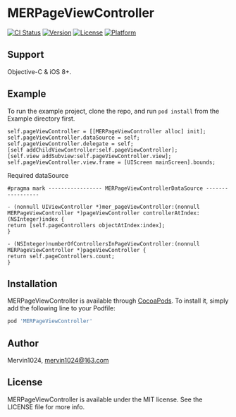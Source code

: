 # MERPageViewController

[![CI Status](https://img.shields.io/travis/Mervin1024/MERPageViewController.svg?style=flat)](https://travis-ci.org/Mervin1024/MERPageViewController)
[![Version](https://img.shields.io/cocoapods/v/MERPageViewController.svg?style=flat)](https://cocoapods.org/pods/MERPageViewController)
[![License](https://img.shields.io/cocoapods/l/MERPageViewController.svg?style=flat)](https://cocoapods.org/pods/MERPageViewController)
[![Platform](https://img.shields.io/cocoapods/p/MERPageViewController.svg?style=flat)](https://cocoapods.org/pods/MERPageViewController)

## Support

Objective-C & iOS 8+.

## Example

To run the example project, clone the repo, and run `pod install` from the Example directory first.

```
self.pageViewController = [[MERPageViewController alloc] init];
self.pageViewController.dataSource = self;
self.pageViewController.delegate = self;
[self addChildViewController:self.pageViewController];
[self.view addSubview:self.pageViewController.view];
self.pageViewController.view.frame = [UIScreen mainScreen].bounds;
```
Required dataSource
```
#pragma mark ----------------- MERPageViewControllerDataSource -----------------

- (nonnull UIViewController *)mer_pageViewController:(nonnull MERPageViewController *)pageViewController controllerAtIndex:(NSInteger)index {
return [self.pageControllers objectAtIndex:index];
}

- (NSInteger)numberOfControllersInPageViewController:(nonnull MERPageViewController *)pageViewController {
return self.pageControllers.count;
}
```

## Installation

MERPageViewController is available through [CocoaPods](https://cocoapods.org). To install
it, simply add the following line to your Podfile:

```ruby
pod 'MERPageViewController'
```

## Author

Mervin1024, mervin1024@163.com

## License

MERPageViewController is available under the MIT license. See the LICENSE file for more info.
